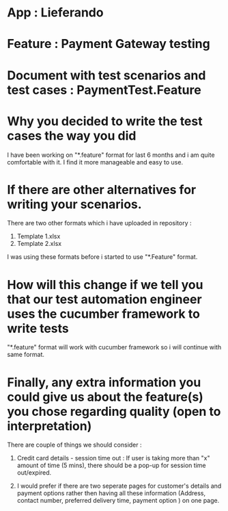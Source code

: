 # App     : Lieferando 

# Feature : Payment Gateway testing

# Document with test scenarios and test cases : PaymentTest.Feature


# Why you decided to write the test cases the way you did

I have been working on "*.feature" format for last 6 months and i am quite comfortable with it. I find it more manageable and easy to use.


# If there are other alternatives for writing your scenarios.

There are two other formats which i have uploaded in repository : 

1. Template 1.xlsx
2. Template 2.xlsx

I was using these formats before i started to use "*.Feature" format.


# How will this change if we tell you that our test automation engineer uses the cucumber framework to write tests

"*.feature" format will work with cucumber framework so i will continue with same format. 


# Finally, any extra information you could give us about the feature(s) you chose regarding quality (open to interpretation)

There are couple of things we should consider :

1. Credit card details - session time out : If user is taking more than "x" amount of time (5 mins), there should be a pop-up for session time out/expired.

2. I would prefer if there are two seperate pages for customer's details and payment options rather then having all these information (Address, contact number, preferred delivery time, payment option ) on one page.


